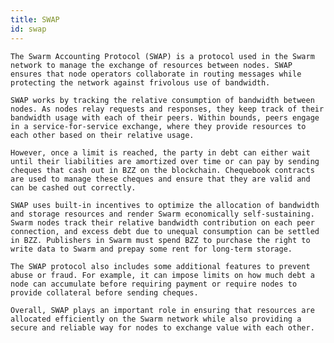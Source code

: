 ```yaml
---
title: SWAP
id: swap
---
```


    The Swarm Accounting Protocol (SWAP) is a protocol used in the Swarm network to manage the exchange of resources between nodes. SWAP ensures that node operators collaborate in routing messages while protecting the network against frivolous use of bandwidth.

    SWAP works by tracking the relative consumption of bandwidth between nodes. As nodes relay requests and responses, they keep track of their bandwidth usage with each of their peers. Within bounds, peers engage in a service-for-service exchange, where they provide resources to each other based on their relative usage.

    However, once a limit is reached, the party in debt can either wait until their liabilities are amortized over time or can pay by sending cheques that cash out in BZZ on the blockchain. Chequebook contracts are used to manage these cheques and ensure that they are valid and can be cashed out correctly.

    SWAP uses built-in incentives to optimize the allocation of bandwidth and storage resources and render Swarm economically self-sustaining. Swarm nodes track their relative bandwidth contribution on each peer connection, and excess debt due to unequal consumption can be settled in BZZ. Publishers in Swarm must spend BZZ to purchase the right to write data to Swarm and prepay some rent for long-term storage.

    The SWAP protocol also includes some additional features to prevent abuse or fraud. For example, it can impose limits on how much debt a node can accumulate before requiring payment or require nodes to provide collateral before sending cheques.

    Overall, SWAP plays an important role in ensuring that resources are allocated efficiently on the Swarm network while also providing a secure and reliable way for nodes to exchange value with each other.

